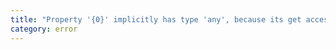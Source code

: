 ```yaml
---
title: "Property '{0}' implicitly has type 'any', because its get accessor lacks a return type annotation."
category: error
---
```

